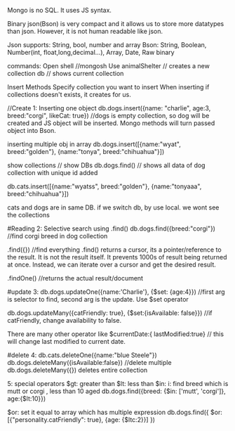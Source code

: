Mongo is no SQL. It uses JS syntax.

Binary json(Bson) is very compact and it allows us to store more datatypes than json. However, it is not human readable like json.

Json supports: String, bool, number and array
Bson: String, Boolean, Number(int, float,long,decimal...), Array, Date, Raw binary

commands:
Open shell //mongosh
Use animalShelter // creates a new collection
db // shows current collection

Insert Methods
Specify collection you want to insert
When inserting if collections doesn't exists, it creates for us.

//Create
1: Inserting one object
db.dogs.insert({name: "charlie", age:3, breed:"corgi", likeCat: true}) //dogs is empty collection, so dog will be created and JS object will be inserted. Mongo methods will turn passed object into Bson.

inserting multiple obj in array
db.dogs.insert([{name:"wyat", breed:"golden"}, {name:"tonya", breed:"chihuahua"}])

show collections // show DBs
db.dogs.find() // shows all data of dog collection with unique id added

db.cats.insert([{name:"wyatss", breed:"golden"}, {name:"tonyaaa", breed:"chihuahua"}])

cats and dogs are in same DB.
if we switch db, by use local. we wont see the collections

#Reading
2: Selective search using .find()
db.dogs.find({breed:"corgi"}) //find corgi breed in dog collection

.find({}) //find everything
.find() returns a cursor, its a pointer/reference to the result. It is not the result itself. It prevents 1000s of result being returned at once. Instead, we can iterate over a cursor and get the desired result.

.findOne() //returns the actual result/document

#update
3: db.dogs.updateOne({name:'Charlie'}, {$set: {age:4}}) //first arg is selector to find, second arg is the update. Use $set operator

db.dogs.updateMany({catFriendly: true}, {$set:{isAvailable: false}}) //if catFriendly, change availability to false.

There are many other operator like
$currentDate:{ lastModified:true} // this will change last modified to current date.

#delete
4: db.cats.deleteOne({name:"blue Steele"})
db.dogs.deleteMany({isAvailable:false}) //delete multiple
db.dogs.deleteMany({}) deletes entire collection

5: special operators
$gt: greater than
$lt: less than
$in: 
    i: find breed which is mutt or corgi , less than 10 aged
    db.dogs.find({breed: {$in: ['mutt', 'corgi']}, age:{$lt:10}})

$or: set it equal to array which has multiple expression
    db.dogs.find({
        $or: [{"personality.catFriendly": true}, {age: {$ltc:2}}]
})
